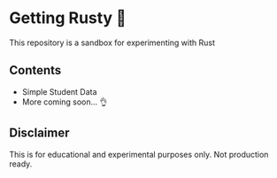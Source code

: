 # Getting Rusty 🦀

This repository is a sandbox for experimenting with Rust 

## Contents
- Simple Student Data
- More coming soon... 👌

## Disclaimer
This is for educational and experimental purposes only. Not production ready.
